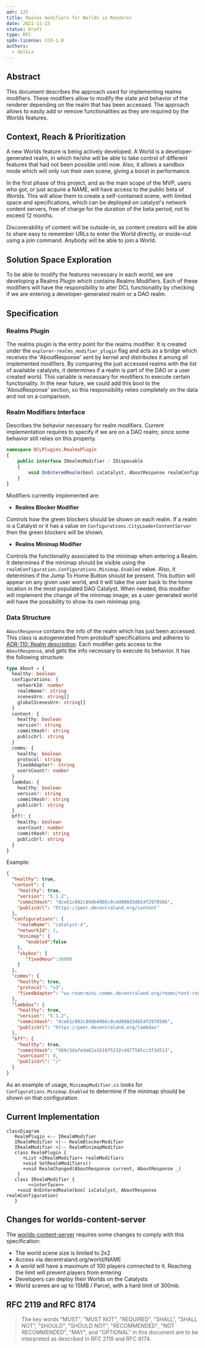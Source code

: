 ```yaml
---
adr: 125
title: Realms modifiers for Worlds in Renderer
date: 2021-11-15
status: Draft
type: RFC
spdx-license: CC0-1.0
authors:
  - dalkia
---
```


## Abstract

This document describes the approach used for implementing realms modifiers. These modifiers allow to modify the state and behavior of the renderer depending on the realm that has been accessed. The approach allows to easily add or remove functionalities as they are required by the Worlds features.


## Context, Reach & Prioritization

A new Worlds feature is being actively developed. A World is a developer-generated realm, in which he/she will be able to take control of different features that had not been possible until now. Also, it allows a sandbox mode which will only run their own scene, giving a boost in performance.

In the first phase of this project, and as the main scope of the MVP, users who got, or just acquire a NAME, will have access to the public beta of Worlds. This will allow them to create a self-contained scene, with limited space and specifications, which can be deployed on catalyst's network content servers, free of charge for the duration of the beta period, not to exceed 12 months.

Discoverability of content will be outside-in, as content creators will be able to share easy to remember URLs to enter the World directly, or inside-out using a join command. Anybody will be able to join a World.


## Solution Space Exploration

To be able to modify the features necessary in each world, we are developing a Realms Plugin which contains Realms Modifiers. Each of these modifiers will have the responsibility to alter DCL functionality by checking if we are entering a developer-generated realm or a DAO realm. 

## Specification

### Realms Plugin

The realms plugin is the entry point for the realms modifier. It is created under the `explorer-realms_modifier_plugin` flag and acts as a bridge which receives the 'AboutResponse' sent by kernel and distributes it among all implemented modifiers. By comparing the just accessed realms with the list of available catalysts, it determines if a realm is part of the DAO or a user created world. This variable is necessary for modifiers to execute certain functionality. In the near future, we could add this bool to the 'AboutResponse' section, so this responsibility relies completely on the data and not on a comparison.

### Realm Modifiers Interface

Describes the behavior necessary for realm modifiers. Current implementation requires to specify if we are on a DAO realm; since some behavior still relies on this property.

```typescript
namespace DCLPlugins.RealmsPlugin
{
    public interface IRealmsModifier : IDisposable
    {
        void OnEnteredRealm(bool isCatalyst, AboutResponse realmConfiguration);
    }
}
```

 Modifiers currently implemented are:

- **Realms Blocker Modifier**

Controls how the green blockers should be shown on each realm. If a realm is a Catalyst or it has a value on `Configurations.CityLoaderContentServer` then the green blockers will be shown.

- **Realms Minimap Modifier**

Controls the functionality associated to the minimap when entering a Realm. It determines if the minimap should be visible using the `realmConfiguration.Configurations.Minimap.Enabled` value. Also, it determines if the Jump To Home Button should be present. This button will appear on any given user world, and it will take the user back to the home location in the most populated DAO Catalyst.
When needed, this modifier will implement the change of the minimap image; as a user generated world will have the possibility to show its own minimap png.
	

### Data Structure 

`AboutResponse` contains the info of the realm which has just been accessed. This class is autogenerated from protobuff specifications and adheres to [ADR-110: Realm description](https://adr.decentraland.org/adr/ADR-110). Each modifier gets access to the `AboutResponse`, and gets the info necessary to execute its behavior. It has the following structure: 

```typescript
type About = {
  healthy: boolean
  configurations: {
    networkId: number
    realmName?: string
    scenesUrn: string[]
    globalScenesUrn: string[]
  }
  content: {
    healthy: boolean
    version?: string
    commitHash?: string
    publicUrl: string
  }
  comms: {
    healthy: boolean
    protocol: string
    fixedAdapter?: string
    usersCount?: number
  }
  lambdas: {
    healthy: boolean
    version?: string
    commitHash?: string
    publicUrl: string
  }
  bff?: {
    healthy: boolean
    userCount: number
    commitHash?: string
    publicUrl: string
  }
}
```

Example:

```json
{
  "healthy": true,
  "content": {
    "healthy": true,
    "version": "5.1.2",
    "commitHash": "dce61c002c89db4966c0cdd008d3d654f297050b",
    "publicUrl": "https://peer.decentraland.org/content"
  },
  "configurations": {
    "realmName": "catalyst-4",
    "networkId": 1,
    "minimap": { 
       "enabled":false 
    },
    "skybox": {
       "fixedHour":36000  
    }
  },
  "comms": {
    "healthy": true,
    "protocol": "v3",
    "fixedAdapter": "ws-room:mini-comms.decentraland.org/rooms/test-room"
  },
  "lambdas": {
    "healthy": true,
    "version": "5.1.2",
    "commitHash": "dce61c002c89db4966c0cdd008d3d654f297050b",
    "publicUrl": "https://peer.decentraland.org/lambdas"
  },
  "bff": {
    "healthy": true,
    "commitHash": "369c5dafeda62a1b16f5232cd477565cc3f3d513",
    "userCount": 0,
    "publicUrl": "/"
  }
}
```

As an example of usage, `MinimapModifier.cs` looks for `Configurations.Minimap.Enabled` to determine if the minimap should be shown on that configuration.

## Current Implementation 

```mermaid
classDiagram
   RealmPlugin <-- IRealmModifier
   IRealmModifier <|-- RealmBlockerModifier
   IRealmModifier <|-- RealmMinimapModifier
   class RealmPlugin {
      +List <IRealmModifier> realmModifiers
      +void SetRealmModifiers()
      +void RealmChanged(AboutResponse current, AboutResponse _)
    }
   class IRealmModifier {
        <<interface>>
	+void OnEnteredRealm(bool isCatalyst, AboutResponse realmConfiguration)
   }
```

## Changes for worlds-content-server

The [worlds-content-server](https://github.com/decentraland/worlds-content-server/) requires some changes to comply with this specification:

- The world scene size is limited to 2x2
- Access via decentraland.org/world/NAME
- A world will have a maximum of 100 players connected to it. Reaching the limit will prevent players from entering
- Developers can deploy their Worlds on the Catalysts
- World scenes are up to 15MB / Parcel, with a hard limit of 300mb.





## RFC 2119 and RFC 8174

> The key words "MUST", "MUST NOT", "REQUIRED", "SHALL", "SHALL NOT", "SHOULD", "SHOULD NOT", "RECOMMENDED", "NOT RECOMMENDED", "MAY", and "OPTIONAL" in this document are to be interpreted as described in RFC 2119 and RFC 8174.


